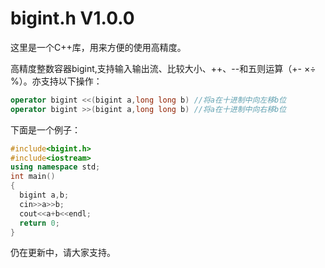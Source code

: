 # bigint.h V1.0.0
这里是一个C++库，用来方便的使用高精度。

高精度整数容器bigint,支持输入输出流、比较大小、++、--和五则运算（+- $\times \div$ %）。亦支持以下操作：
```cpp
operator bigint <<(bigint a,long long b) //将a在十进制中向左移b位
operator bigint >>(bigint a,long long b) //将a在十进制中向右移b位
```
下面是一个例子：
```cpp
#include<bigint.h>
#include<iostream>
using namespace std;
int main()
{
  bigint a,b;
  cin>>a>>b;
  cout<<a+b<<endl;
  return 0;
}
```
仍在更新中，请大家支持。
